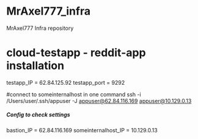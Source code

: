# MrAxel777_infra
MrAxel777 Infra repository

# cloud-testapp - reddit-app installation
testapp_IP = 62.84.125.92
testapp_port = 9292

#connect to someinternalhost in one command
ssh -i /Users/user/.ssh/appuser -J appuser@62.84.116.169 appuser@10.129.0.13

##### Config to check settings
bastion_IP = 62.84.116.169
someinternalhost_IP = 10.129.0.13
